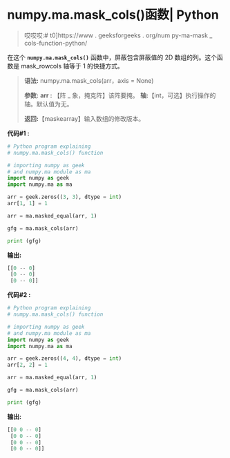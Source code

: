 # numpy.ma.mask_cols()函数| Python

> 哎哎哎:# t0]https://www . geeksforgeeks . org/num py-ma-mask _ cols-function-python/

在这个 **`numpy.ma.mask_cols()`** 函数中，屏蔽包含屏蔽值的 2D 数组的列。这个函数是 mask_rowcols 轴等于 1 的快捷方式。

> **语法:** numpy.ma.mask_cols(arr，axis = None)
> 
> **参数:**
> **arr :** 【阵 _ 象，掩克阵】该阵要掩。
> **轴:**【int，可选】执行操作的轴。默认值为无。
> 
> **返回:**【maskearray】输入数组的修改版本。

**代码#1 :**

```py
# Python program explaining
# numpy.ma.mask_cols() function

# importing numpy as geek  
# and numpy.ma module as ma 
import numpy as geek 
import numpy.ma as ma 

arr = geek.zeros((3, 3), dtype = int)
arr[1, 1] = 1

arr = ma.masked_equal(arr, 1)

gfg = ma.mask_cols(arr)

print (gfg)
```

**输出:**

```py
[[0 -- 0]
 [0 -- 0]
 [0 -- 0]]

```

**代码#2 :**

```py
# Python program explaining
# numpy.ma.mask_cols() function

# importing numpy as geek  
# and numpy.ma module as ma 
import numpy as geek 
import numpy.ma as ma 

arr = geek.zeros((4, 4), dtype = int)
arr[2, 2] = 1

arr = ma.masked_equal(arr, 1)

gfg = ma.mask_cols(arr)

print (gfg)
```

**输出:**

```py
[[0 0 -- 0]
 [0 0 -- 0]
 [0 0 -- 0]
 [0 0 -- 0]]

```